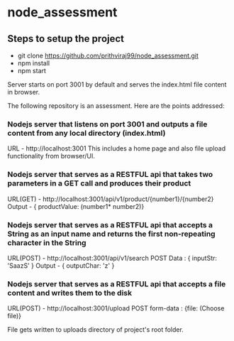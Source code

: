 # node_assessment

## Steps to setup the project
- git clone https://github.com/prithviraj99/node_assessment.git
- npm install
- npm start

Server starts on port 3001 by default and serves the index.html file content in browser.

The following repository is an assessment. Here are the points addressed:

### Nodejs server that listens on port 3001 and outputs a file content from any local directory (index.html) 

URL - http://localhost:3001
This includes a home page and also file upload functionality from browser/UI.

### Nodejs server that serves as a RESTFUL api that takes two parameters in a GET call and produces their product

URL(GET) - http://localhost:3001/api/v1/product/{number1}/{number2}
Output - { productValue: (number1* number2)}

### Nodejs server that serves as a RESTFUL  api that accepts a String as an input name and returns the first non-repeating character in the String

URL(POST) - http://localhost:3001/api/v1/search 
POST Data : { inputStr: 'SaazS' }
Output - { outputChar: 'z' }

### Nodejs server that serves as a RESTFUL  api that accepts a file content and writes them to the disk

URL(POST) - http://localhost:3001/upload
POST form-data : {file: (Choose file)}

File gets written to uploads directory of project's root folder.
